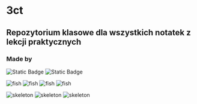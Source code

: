 # 3ct

## Repozytorium klasowe dla wszystkich notatek z lekcji praktycznych

### Made by 
![Static Badge](https://img.shields.io/badge/rumcajs-red?style=for-the-badge&logo=amazoniam&logoColor=white&logoSize=10px&color=blue&link=https%3A%2F%2Fgithub.com%2FSzkorupat) ![Static Badge](https://img.shields.io/badge/jezyk-blue?style=for-the-badge&logo=amazoniam&logoColor=white&logoSize=10px&color=purple&link=https%3A%2F%2Fgithub.com%jezyk37) 

![fish](https://media.tenor.com/x9efZijA7aYAAAAM/fsh-spin.gif) ![fish](https://media.tenor.com/x9efZijA7aYAAAAM/fsh-spin.gif) ![fish](https://media.tenor.com/x9efZijA7aYAAAAM/fsh-spin.gif) ![fish](https://media.tenor.com/x9efZijA7aYAAAAM/fsh-spin.gif)

![skeleton](https://media.tenor.com/JPsZY_QDteUAAAAM/skeleton-meme.gif) ![skeleton](https://media.tenor.com/JPsZY_QDteUAAAAM/skeleton-meme.gif) ![skeleton](https://media.tenor.com/JPsZY_QDteUAAAAM/skeleton-meme.gif)